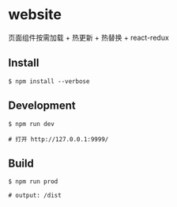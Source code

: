 # website

页面组件按需加载 + 热更新 + 热替换 + react-redux

## Install

```shell
$ npm install --verbose
```

## Development

```shell
$ npm run dev

# 打开 http://127.0.0.1:9999/
```

## Build

```shell
$ npm run prod

# output: /dist
```